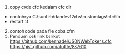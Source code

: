 1. copy code cfc kedalam cfc dir

- contohnya C:\sunfish\dandev12cbs\customtags\cfc\lib
- restart cf

2. contoh code pada file coba.cfm
3. Panduan cek link berikut <br>
   https://github.com/bennadel/JSONWebTokens.cfc <br>
   https://gist.github.com/atuttle/887610 <br>
